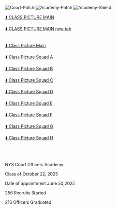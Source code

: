 
![Court-Patch](https://github.com/user-attachments/assets/b445fc70-a8ab-406d-8ae9-9e371e9216b0)
![Academy-Patch](https://github.com/user-attachments/assets/57847532-b150-4663-a617-8837e1f68fc3)
![Academy-Shield](https://github.com/user-attachments/assets/ad9aa171-91b1-4665-b1cc-1991a97387b6)


<a href="Class%20Pic%2010.22.2025%20Main.jpg" download>⬇️ CLASS PICTURE MAIN</a>


<a href="Class%20Pic%2010.22.2025%20Main.jpg" target="_blank">⬇️ CLASS PICTURE MAIN new tab</a>
<br>
<br>

[⬇️ Class Picture Main](./Class%20Pic%2010.22.2025%20Main.jpg)

[⬇️ Class Picture Squad A](./Class%20Pic%2010.22.2025%20Squad%20A.jpg)  

[⬇️ Class Picture Squad B](./Class%20Pic%2010.22.2025%20Squad%20B.jpg)  

[⬇️ Class Picture Squad C](./Class%20Pic%2010.22.2025%20Squad%20C.jpg)  

[⬇️ Class Picture Squad D](./Class%20Pic%2010.22.2025%20Squad%20D.jpg)  

[⬇️ Class Picture Squad E](./Class%20Pic%2010.22.2025%20Squad%20E.jpg)  

[⬇️ Class Picture Squad F](./Class%20Pic%2010.22.2025%20Squad%20F.jpg)  

[⬇️ Class Picture Squad G](./Class%20Pic%2010.22.2025%20Squad%20G.jpg)  

[⬇️ Class Picture Squad H](./Class%20Pic%2010.22.2025%20Squad%20H.jpg)  
<br>
<br>
<br>

NYS Court Officers Academy

Class of October 22, 2025

Date of appointment June 30,2025

256 Recruits Started

216 Officers Graduated

